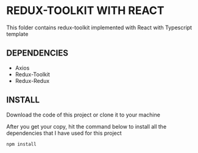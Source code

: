 # REDUX-TOOLKIT WITH REACT

This folder contains redux-toolkit implemented with React with Typescript template

## DEPENDENCIES

-   Axios
-   Redux-Toolkit
-   Redux-Redux

## INSTALL

Download the code of this project or clone it to your machine

After you get your copy, hit the command below to install all the dependencies that I have used for this project

```bash
npm install
```
